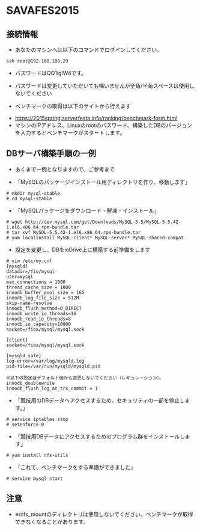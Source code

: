 # SAVAFES2015

## 接続情報

* あなたのマシンへは以下のコマンドでログインしてください。

```
ssh root@192.168.186.29
```

* パスワードはQQ1igIW4です。
* パスワードは変更していただいても構いませんが全角/半角スペースは使用しないでください

* ベンチマークの取得は以下のサイトから行えます
- https://2015spring.serverfesta.info/ranking/benchmark-form.html
- マシンのIPアドレス、Linuxのrootのパスワード、構築したDBのバージョンを入力するとベンチマークがスタートします。

## DBサーバ構築手順の一例

* あくまで一例となりますので、ご参考まで

* 「MySQLのパッケージインストール用ディレクトリを作り、移動します」

```
# mkdir mysql-stable
# cd mysql-stable
```

* 「MySQLパッケージをダウンロード・解凍・インストール」
```
# wget http://dev.mysql.com/get/Downloads/MySQL-5.5/MySQL-5.5.42-1.el6.x86_64.rpm-bundle.tar
# tar xvf MySQL-5.5.42-1.el6.x86_64.rpm-bundle.tar
# yum localinstall MySQL-client* MySQL-server* MySQL-shared-compat
```
* 設定を変更し、DBをioDrive上に構築する前準備をします
```
# vim /etc/my.cnf
[mysqld]
datadir=/fio/mysql
user=mysql
max_connections = 1000
thread_cache_size = 1000
innodb_buffer_pool_size = 16G
innodb_log_file_size = 512M
skip-name-resolve
innodb_flush_method=O_DIRECT
innodb_write_io_threads=16
innodb_read_io_threads=8
innodb_io_capacity=10000
socket=/fioa/mysql/mysql.sock

[client]
socket=/fioa/mysql/mysql.sock

[mysqld_safe]
log-error=/var/log/mysqld.log
pid-file=/var/run/mysqld/mysqld.pid

※以下の設定はデフォルト値から変更しないでください（レギュレーション）。
innodb_doublewrite
innodb_flush_log_at_trx_commit = 1
```

* 「競技用のDBデータへアクセスするため、セキュリティの一部を停止します。」
```
# service iptables stop
# setenforce 0
```

* 「競技用DBデータにアクセスするためのプログラム群をインストールします」
```
# yum install nfs-utils
```

* 「これで、ベンチマークをする準備ができました」
```
# service mysql start
```

## 注意
* ※/nfs_mountのディレクトリは使用しないでください。ベンチマークが取得できなくなることがあります。
